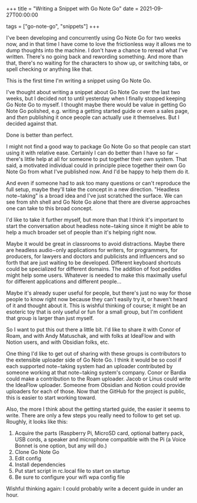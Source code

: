 +++
title = "Writing a Snippet with Go Note Go"
date = 2021-09-27T00:00:00

tags = ["go-note-go", "snippets"]
+++

I've been developing and concurrently using Go Note Go for two weeks now, and in that time I have come to love the frictionless way it allows me to dump thoughts into the machine. I don't have a chance to reread what I've written. There's no going back and rewording something. And more than that, there's no waiting for the characters to show up, or switching tabs, or spell checking or anything like that.

This is the first time I'm writing a snippet using Go Note Go.

I've thought about writing a snippet about Go Note Go over the last two weeks, but I decided not to until yesterday when I finally stopped keeping Go Note Go to myself.
I thought maybe there would be value in getting Go Note Go polished, e.g. writing a getting started guide or even a sales page, and _then_ publishing it once people can actually use it themselves.
But I decided against that.

Done is better than perfect.

I might not find a good way to package Go Note Go so that people can start using it with relative ease.
Certainly I can do better than I have so far − there's little help at all for someone to put together their own system.
That said, a motivated individual could in principle piece together their own Go Note Go from what I've published now.
And I'd be happy to help them do it.

And even if someone had to ask too many questions or can't reproduce the full setup, maybe they'll take the concept in a new direction.
"Headless note−taking" is a broad idea and I've just scratched the surface.
We can see from shh shell and Go Note Go alone that there are diverse approaches one can take to this broad concept.

I'd like to take it further myself, but more than that I think it's important to start the conversation about headless note−taking since it might be able to help a much broader set of people than it's helping right now.

Maybe it would be great in classrooms to avoid distractions.
Maybe there are headless audio−only applications for writers, for programmers, for producers, for lawyers and doctors and publicists and influencers and so forth that are just waiting to be developed.
Different keyboard shortcuts could be specialized for different domains. The addition of foot peddles might help some users. Whatever is needed to make this maximally useful for different applications and different people...

Maybe it's already super useful for people, but there's just no way for those people to know right now because they can't easily try it, or haven't heard of it and thought about it. This is wishful thinking of course; it might be an esoteric toy that is only useful or fun for a small group, but I'm confident that group is larger than just myself.

So I want to put this out there a little bit. I'd like to share it with Conor of Roam, and with Andy Matuschak, and with folks at IdeaFlow and with Notion users, and with Obsidian folks, etc.

One thing I'd like to get out of sharing with these groups is contributors to the extensible uploader side of Go Note Go.
I think it would be so cool if each supported note−taking system had an uploader contributed by someone working at that note−taking system's company. Conor or Bardia could make a contribution to the Roam uploader. Jacob or Linus could write the IdeaFlow uploader. Someone from Obsidian and Notion could provide uploaders for each of those. Now that the GitHub for the project is public, this is easier to start working toward.

Also, the more I think about the getting started guide, the easier it seems to write. There are only a few steps you really need to follow to get set up. Roughly, it looks like this:

1. Acquire the parts (Raspberry Pi, MicroSD card, optional battery pack, USB cords, a speaker and microphone compatible with the Pi (a Voice Bonnet is one option, but any will do.)
2. Clone Go Note Go
3. Edit config
4. Install dependencies
5. Put start script in rc.local file to start on startup
6. Be sure to configure your wifi wpa config file

Wishful thinking again: I could probably write a decent guide in under an hour.
